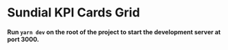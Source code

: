 # Sundial KPI Cards Grid

#### Run `yarn dev` on the root of the project to start the development server at port 3000.
